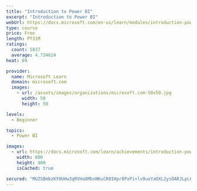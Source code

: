 ```yaml
---
title: "Introduction to Power BI"
excerpt: "Introduction to Power BI"
webUrl: https://docs.microsoft.com/en-us/learn/modules/introduction-power-bi/
type: course
price: Free
length: PT31M
ratings:
  count: 5837
  average: 4.734624
heat: 69

provider:
  name: Microsoft Learn
  domain: microsoft.com
  images:
    - url: /assets/images/organizations/microsoft.com-50x50.jpg
      width: 50
      height: 50

levels:
  - Beginner

topics:
  - Power BI

images:
  - url: https://docs.microsoft.com/learn/achievements/introduction-power-bi-social.png
    width: 800
    height: 400
    isCached: true

secured: "MUZSBmbzKY0UHw3qRVHa8MbnNKuCR0IHpr8PxPi+lv9uxYaOXL2ysOARJLpL666K2MuuGVb07Wc6UNXNzt/5B3WcTMpup/a+1TH323zlnu0jt1bMJqYzhbaDx/uWJm2rf5dxQBewlbl+sSTft5jXu0Ae6ChgWvO1j4JPUUOEEvl0Nl0sA6U4f9Wc+HSvN776hi31ESkz1m4AVgB2E4SdXlV+sKFAvbG12dny7JAUbilMevHriqKZqeDHWZe74z6SgYlM/5J5bX+yqxlLfnrd8h4KpG/3oSzNatPDU9VjeH3ASEtTMDrrRz75hoFkotWxYs5zCSVUxJ+TfHdYuzjzU6/P9akbilv/9c8L9WbhIemwB6dUhIe17kpnsCxMJ6kmfLbSH0BMzXQ4wCR+ZG3RZFJPUfkD1uj83p4KLQww184=;+wwBI6R3FfPZ0tLduHdzPA=="
---
```


